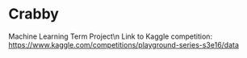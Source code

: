# Crabby
Machine Learning Term Project\n
Link to Kaggle competition: https://www.kaggle.com/competitions/playground-series-s3e16/data
